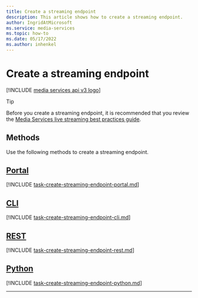 ```yaml
---
title: Create a streaming endpoint
description: This article shows how to create a streaming endpoint.
author: IngridAtMicrosoft
ms.service: media-services
ms.topic: how-to
ms.date: 05/17/2022
ms.author: inhenkel
---
```


# Create a streaming endpoint

[!INCLUDE [media services api v3 logo](./includes/v3-hr.md)]

> [!TIP]
> Before you create a streaming endpoint, it is recommended that you review the [Media Services live streaming best practices guide](live-event-streaming-best-practices-guide.md).

## Methods

Use the following methods to create a streaming endpoint.

## [Portal](#tab/portal/)

[!INCLUDE [task-create-streaming-endpoint-portal.md](./includes/task-create-streaming-endpoint-portal.md)]

## [CLI](#tab/cli/)

[!INCLUDE [task-create-streaming-endpoint-cli.md](./includes/task-create-streaming-endpoint-cli.md)]

## [REST](#tab/rest/)

[!INCLUDE [task-create-streaming-endpoint-rest.md](./includes/task-create-streaming-endpoint-rest.md)]

## [Python](#tab/python/)

[!INCLUDE [task-create-streaming-endpoint-python.md](./includes/task-create-streaming-endpoint-python.md)]

---

